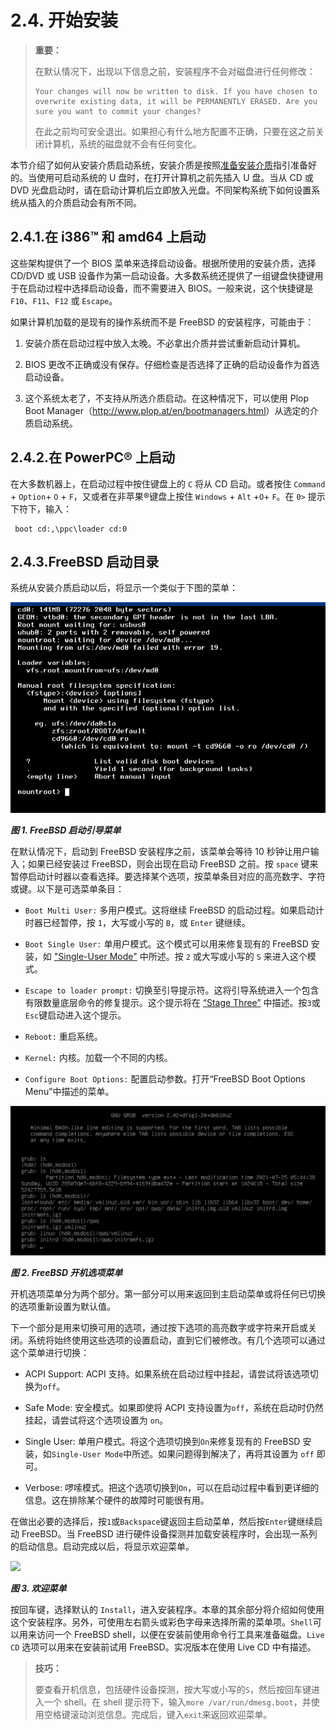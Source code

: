 # 2.4. 开始安装

> **重要：**
>
> 在默认情况下，出现以下信息之前，安装程序不会对磁盘进行任何修改：
>
> ```
> Your changes will now be written to disk. If you have chosen to overwrite existing data, it will be PERMANENTLY ERASED. Are you sure you want to commit your changes?
>```
>
> 在此之前均可安全退出。如果担心有什么地方配置不正确，只要在这之前关闭计算机，系统的磁盘就不会有任何变化。

本节介绍了如何从安装介质启动系统，安装介质是按照[准备安装介质](https://docs.freebsd.org/en/books/handbook/bsdinstall/#bsdinstall-installation-media)指引准备好的。当使用可启动系统的 U 盘时，在打开计算机之前先插入 U 盘。当从 CD 或 DVD 光盘启动时，请在启动计算机后立即放入光盘。不同架构系统下如何设置系统从插入的介质启动会有所不同。

## 2.4.1.在 i386™ 和 amd64 上启动

这些架构提供了一个 BIOS 菜单来选择启动设备。根据所使用的安装介质，选择 CD/DVD 或 USB 设备作为第一启动设备。大多数系统还提供了一组键盘快捷键用于在启动过程中选择启动设备，而不需要进入 BIOS。一般来说，这个快捷键是 `F10`、`F11`、`F12` 或 `Escape`。

如果计算机加载的是现有的操作系统而不是 FreeBSD 的安装程序，可能由于：

  1. 安装介质在启动过程中放入太晚。不必拿出介质并尝试重新启动计算机。

  2. BIOS 更改不正确或没有保存。仔细检查是否选择了正确的启动设备作为首选启动设备。

  3. 这个系统太老了，不支持从所选介质启动。在这种情况下，可以使用 Plop Boot Manager（<http://www.plop.at/en/bootmanagers.html>）从选定的介质启动系统。

## 2.4.2.在 PowerPC® 上启动

在大多数机器上，在启动过程中按住键盘上的 `C` 将从 CD 启动。或者按住 `Command` + `Option`+ `O` + `F`，又或者在非苹果®键盘上按住 `Windows` + `Alt` +`O`+ `F`。在 `0>` 提示下符下，输入：

```
 boot cd:,\ppc\loader cd:0
```

## 2.4.3.FreeBSD 启动目录

系统从安装介质启动以后，将显示一个类似于下图的菜单：

![](../.gitbook/assets/1.png)

***图 1. FreeBSD 启动引导菜单***

在默认情况下，启动到 FreeBSD 安装程序之前，该菜单会等待 10 秒钟让用户输入；如果已经安装过 FreeBSD，则会出现在启动 FreeBSD 之前。按 `space` 键来暂停启动计时器以查看选择。要选择某个选项，按菜单条目对应的高亮数字、字符或键。以下是可选菜单条目：

- `Boot Multi User:` 多用户模式。这将继续 FreeBSD 的启动过程。如果启动计时器已经暂停，按 `1`，大写或小写的 `B`，或 `Enter` 键继续。

- `Boot Single User:` 单用户模式。这个模式可以用来修复现有的 FreeBSD 安装，如 ["Single-User Mode"](https://docs.freebsd.org/en/books/handbook/boot/index.html#boot-singleuser) 中所述。按 `2` 或大写或小写的 `S` 来进入这个模式。

- `Escape to loader prompt:` 切换至引导提示符。这将引导系统进入一个包含有限数量底层命令的修复提示。这个提示将在 [“Stage Three”](https://docs.freebsd.org/en/books/handbook/boot/index.html#boot-loader) 中描述。按`3`或`Esc`键启动进入这个提示。

- `Reboot:` 重启系统。

- `Kernel:` 内核。加载一个不同的内核。

- `Configure Boot Options:` 配置启动参数。打开“FreeBSD Boot Options Menu”中描述的菜单。

![](../.gitbook/assets/2.png)

***图 2. FreeBSD 开机选项菜单***

开机选项菜单分为两个部分。第一部分可以用来返回到主启动菜单或将任何已切换的选项重新设置为默认值。

下一个部分是用来切换可用的选项，通过按下选项的高亮数字或字符来开启或关闭。系统将始终使用这些选项的设置启动，直到它们被修改。有几个选项可以通过这个菜单进行切换：

- ACPI Support: ACPI 支持。如果系统在启动过程中挂起，请尝试将该选项切换为`off`。

- Safe Mode: 安全模式。如果即使将 ACPI 支持设置为`off`，系统在启动时仍然挂起，请尝试将这个选项设置为 `on`。

- Single User: 单用户模式。将这个选项切换到`On`来修复现有的 FreeBSD 安装，如`Single-User Mode`中所述。如果问题得到解决了，再将其设置为 `off` 即可。

- Verbose: 啰嗦模式。把这个选项切换到`On`，可以在启动过程中看到更详细的信息。这在排除某个硬件的故障时可能很有用。

在做出必要的选择后，按`1`或`Backspace`键返回主启动菜单，然后按`Enter`键继续启动 FreeBSD。当 FreeBSD 进行硬件设备探测并加载安装程序时，会出现一系列的启动信息。启动完成以后，将显示欢迎菜单。

![](../.gitbook/assets/3.png)

***图 3. 欢迎菜单***

按回车键，选择默认的 `Install`，进入安装程序。本章的其余部分将介绍如何使用这个安装程序。另外，可使用左右箭头或彩色字母来选择所需的菜单项。`Shell`可以用来访问一个 FreeBSD shell，以便在安装前使用命令行工具来准备磁盘。`Live CD` 选项可以用来在安装前试用 FreeBSD。实况版本在使用 Live CD 中有描述。

>**技巧：**
>
>要查看开机信息，包括硬件设备探测，按大写或小写的`S`，然后按回车键进入一个 shell。在 shell 提示符下，输入`more /var/run/dmesg.boot`，并使用空格键滚动浏览信息。完成后，键入`exit`来返回欢迎菜单。
